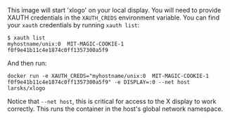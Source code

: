 This image will start 'xlogo' on your local display.  You will need to
provide XAUTH credentials in the `XAUTH_CREDS` environment variable.
You can find your `xauth` credentials by running `xauth list`:

    $ xauth list
    myhostname/unix:0  MIT-MAGIC-COOKIE-1  f0f9e41b11c4e1874c0ff1357300a5f9

And then run:

    docker run -e XAUTH_CREDS="myhostname/unix:0  MIT-MAGIC-COOKIE-1  f0f9e41b11c4e1874c0ff1357300a5f9" -e DISPLAY=:0 --net host larsks/xlogo

Notice that `--net host`, this is critical for access to the X display
to work correctly.  This runs the container in the host's global
network namespace.


